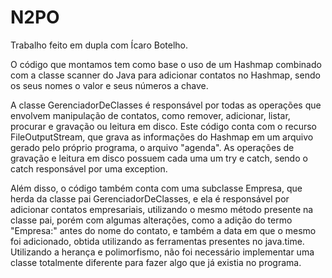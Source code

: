 # N2PO
Trabalho feito em dupla com Ícaro Botelho.

O código que montamos tem como base o uso de um Hashmap combinado com a classe scanner do Java para adicionar contatos no Hashmap, sendo os seus nomes o valor e seus números a chave.

A classe GerenciadorDeClasses é responsável por todas as operações que envolvem manipulação de contatos, como remover, adicionar, listar, procurar e gravação ou leitura em disco. Este código conta com o recurso FileOutputStream, que grava as informações do Hashmap em um arquivo gerado pelo próprio programa, o arquivo "agenda". As operações de gravação e leitura em disco possuem cada uma um try e catch, sendo o catch responsável por uma exception.

Além disso, o código também conta com uma subclasse Empresa, que herda da classe pai GerenciadorDeClasses, e ela é responsável por adicionar contatos empresariais, utilizando o mesmo método presente na classe pai, porém com algumas alterações, como a adição do termo "Empresa:" antes do nome do contato, e também a data em que o mesmo foi adicionado, obtida utilizando as ferramentas presentes no java.time. Utilizando a herança e polimorfismo, não foi necessário implementar uma classe totalmente diferente para fazer algo que já existia no programa.
